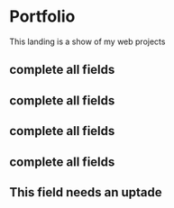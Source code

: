 # Portfolio
This landing is a show of my web projects
## complete all fields
## complete all fields
## complete all fields
## complete all fields
## This field needs an uptade
